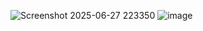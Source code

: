 ![Screenshot 2025-06-27 223350](https://github.com/user-attachments/assets/fcb6bf1f-cddb-4ce9-ae51-07ab42b8d6e8)
![image](https://github.com/user-attachments/assets/f0d73051-8204-4bf4-aff2-b11c5fa7b3ba)
